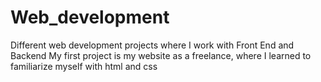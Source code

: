 # Web_development
Different web development projects where I work with Front End and Backend
My first project is my website as a freelance, where I learned to familiarize myself with html and css
